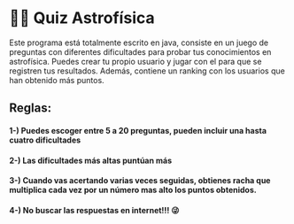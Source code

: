 # 🔭🌟 Quiz Astrofísica
Este programa está totalmente escrito en java, consiste en un juego de preguntas con diferentes dificultades para probar tus conocimientos en astrofísica. Puedes crear tu propio usuario y jugar con el para que se registren tus resultados. Además, contiene un ranking con los usuarios que han obtenido más puntos.
## Reglas:
#### 1-) Puedes escoger entre 5 a 20 preguntas, pueden incluir una hasta cuatro dificultades
#### 2-) Las dificultades más altas puntúan más
#### 3-) Cuando vas acertando varias veces seguidas, obtienes racha que multiplica cada vez por un número mas alto los puntos obtenidos.
#### 4-) No buscar las respuestas en internet!!! 😜
